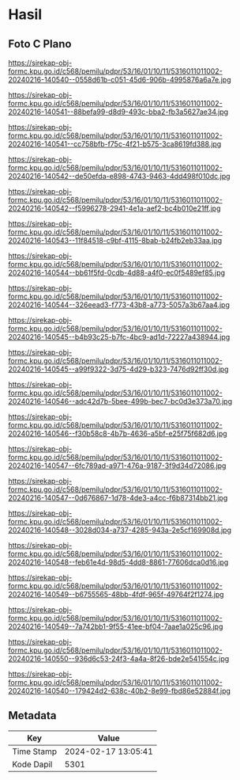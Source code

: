 # Hasil

## Foto C Plano

https://sirekap-obj-formc.kpu.go.id/c568/pemilu/pdpr/53/16/01/10/11/5316011011002-20240216-140540--0558d61b-c051-45d6-906b-4995876a6a7e.jpg

https://sirekap-obj-formc.kpu.go.id/c568/pemilu/pdpr/53/16/01/10/11/5316011011002-20240216-140541--88befa99-d8d9-493c-bba2-fb3a5627ae34.jpg

https://sirekap-obj-formc.kpu.go.id/c568/pemilu/pdpr/53/16/01/10/11/5316011011002-20240216-140541--cc758bfb-f75c-4f21-b575-3ca8619fd388.jpg

https://sirekap-obj-formc.kpu.go.id/c568/pemilu/pdpr/53/16/01/10/11/5316011011002-20240216-140542--de50efda-e898-4743-9463-4dd498f010dc.jpg

https://sirekap-obj-formc.kpu.go.id/c568/pemilu/pdpr/53/16/01/10/11/5316011011002-20240216-140542--f5996278-2941-4e1a-aef2-bc4b010e21ff.jpg

https://sirekap-obj-formc.kpu.go.id/c568/pemilu/pdpr/53/16/01/10/11/5316011011002-20240216-140543--11f84518-c9bf-4115-8bab-b24fb2eb33aa.jpg

https://sirekap-obj-formc.kpu.go.id/c568/pemilu/pdpr/53/16/01/10/11/5316011011002-20240216-140544--bb61f5fd-0cdb-4d88-a4f0-ec0f5489ef85.jpg

https://sirekap-obj-formc.kpu.go.id/c568/pemilu/pdpr/53/16/01/10/11/5316011011002-20240216-140544--326eead3-f773-43b8-a773-5057a3b67aa4.jpg

https://sirekap-obj-formc.kpu.go.id/c568/pemilu/pdpr/53/16/01/10/11/5316011011002-20240216-140545--b4b93c25-b7fc-4bc9-ad1d-72227a438944.jpg

https://sirekap-obj-formc.kpu.go.id/c568/pemilu/pdpr/53/16/01/10/11/5316011011002-20240216-140545--a99f9322-3d75-4d29-b323-7476d92ff30d.jpg

https://sirekap-obj-formc.kpu.go.id/c568/pemilu/pdpr/53/16/01/10/11/5316011011002-20240216-140546--adc42d7b-5bee-499b-bec7-bc0d3e373a70.jpg

https://sirekap-obj-formc.kpu.go.id/c568/pemilu/pdpr/53/16/01/10/11/5316011011002-20240216-140546--f30b58c8-4b7b-4636-a5bf-e25f75f682d6.jpg

https://sirekap-obj-formc.kpu.go.id/c568/pemilu/pdpr/53/16/01/10/11/5316011011002-20240216-140547--6fc789ad-a971-476a-9187-3f9d34d72086.jpg

https://sirekap-obj-formc.kpu.go.id/c568/pemilu/pdpr/53/16/01/10/11/5316011011002-20240216-140547--0d676867-1d78-4de3-a4cc-f6b87314bb21.jpg

https://sirekap-obj-formc.kpu.go.id/c568/pemilu/pdpr/53/16/01/10/11/5316011011002-20240216-140548--3028d034-a737-4285-943a-2e5cf169908d.jpg

https://sirekap-obj-formc.kpu.go.id/c568/pemilu/pdpr/53/16/01/10/11/5316011011002-20240216-140548--feb61e4d-98d5-4dd8-8861-77606dca0d16.jpg

https://sirekap-obj-formc.kpu.go.id/c568/pemilu/pdpr/53/16/01/10/11/5316011011002-20240216-140549--b6755565-48bb-4fdf-965f-49764f2f1274.jpg

https://sirekap-obj-formc.kpu.go.id/c568/pemilu/pdpr/53/16/01/10/11/5316011011002-20240216-140549--7a742bb1-9f55-41ee-bf04-7aae1a025c96.jpg

https://sirekap-obj-formc.kpu.go.id/c568/pemilu/pdpr/53/16/01/10/11/5316011011002-20240216-140550--936d6c53-24f3-4a4a-8f26-bde2e541554c.jpg

https://sirekap-obj-formc.kpu.go.id/c568/pemilu/pdpr/53/16/01/10/11/5316011011002-20240216-140540--179424d2-638c-40b2-8e99-fbd86e52884f.jpg


## Metadata

| Key        | Value               |
| ---------- | ------------------- |
| Time Stamp | 2024-02-17 13:05:41 |
| Kode Dapil | 5301                |



